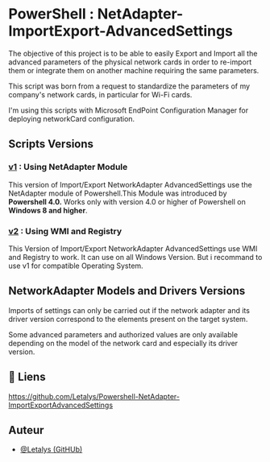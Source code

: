 # PowerShell : NetAdapter-ImportExport-AdvancedSettings

The objective of this project is to be able to easily Export and Import all the advanced parameters of the physical network cards in order to re-import them or integrate them on another machine requiring the same parameters.

This script was born from a request to standardize the parameters of my company's network cards, in particular for Wi-Fi cards.

I'm using this scripts with Microsoft EndPoint Configuration Manager for deploying networkCard configuration.

## Scripts Versions
### [v1](./v1) : Using NetAdapter Module
This version of Import/Export NetworkAdapter AdvancedSettings use the NetAdapter module of Powershell.This Module was introduced by __Powershell 4.0.__ Works only with version 4.0 or higher of Powershell on __Windows 8 and higher__.

### [v2](./v2) : Using WMI and Registry
This Version of Import/Export NetworkAdapter AdvancedSettings use WMI and Registry to work. It can use on all Windows Version. But i recommand to use v1 for compatible Operating System.
## NetworkAdapter Models and Drivers Versions
Imports of settings can only be carried out if the network adapter and its driver version correspond to the elements present on the target system.

Some advanced parameters and authorized values ​​are only available depending on the model of the network card and especially its driver version.


## 🔗 Liens
https://github.com/Letalys/Powershell-NetAdapter-ImportExportAdvancedSettings


## Auteur
- [@Letalys (GitHUb)](https://www.github.com/Letalys)

